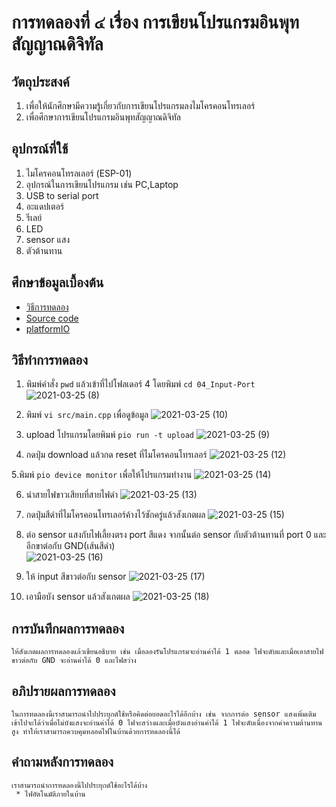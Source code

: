# การทดลองที่ ๔ เรื่อง การเขียนโปรแกรมอินพุทสัญญาณดิจิทัล

## วัตถุประสงค์
1. เพื่อให้นักศึกษามีความรู้เกี่ยวกับการเขียนโปรแกรมลงไมโครคอนโทรเลอร์
2. เพื่อศึกษาการเขียนโปรแกรมอินพุทสัญญาณดิจิทัล

## อุปกรณ์ที่ใช้
1. ไมโครคอนโทรลเลอร์ (ESP-01)
2. อุปกรณ์ในการเขียนโปรแกรม เช่น PC,Laptop
3. USB to serial port
4. อะแดปเตอร์
5. รีเลย์
6. LED
7. sensor แสง
8. ตัวต้านทาน

## ศึกษาข้อมูลเบื้องต้น
* [วิธีการทดลอง](https://www.youtube.com/watch?v=nFqoZT26U5k&ab_channel=TANI-IOT)
* [Source code](https://github.com/choompol-boonmee/lab63b/tree/master/examples)
* [platformIO](https://platformio.org/)

## วิธีทำการทดลอง
1. พิมพ์คำสั่ง `pwd` แล้วเข้าที่ไปโฟลเดอร์ 4 โดยพิมพ์ `cd 04_Input-Port`
![2021-03-25 (8)](https://user-images.githubusercontent.com/78695932/112364082-be7c3d00-8d08-11eb-82a3-b92d73c88d4c.png)

2. พิมพ์ `vi src/main.cpp` เพื่อดูข้อมูล
![2021-03-25 (10)](https://user-images.githubusercontent.com/78695932/112364130-c805a500-8d08-11eb-82c2-c29a2ae310b5.png)

3. upload โปรแกรมโดยพิมพ์ `pio run -t upload`
![2021-03-25 (9)](https://user-images.githubusercontent.com/78695932/112364612-4c582800-8d09-11eb-87d0-aa80a768ffd5.png)

4. กดปุ่ม download แล้วกด reset ที่ไมโครคอนโทรเลอร์
![2021-03-25 (12)](https://user-images.githubusercontent.com/78695932/112364534-35b1d100-8d09-11eb-92fa-20163a00279b.png)

5.พิมพ์ `pio device monitor` เพื่อให้โปรแกรมทำงาน
![2021-03-25 (14)](https://user-images.githubusercontent.com/78695932/112364561-3d717580-8d09-11eb-9056-11f3e9ec6ab7.png)

6. นำสายไฟขาวเสียบที่สายไฟดำ
![2021-03-25 (13)](https://user-images.githubusercontent.com/78695932/112364698-5f6af800-8d09-11eb-9886-fe231b34db2d.png)

7. กดปุ่มสีดำที่ไมโครคอนโทรเลอร์ค้างไว้ซักครู่แล้วสังเกตผล
![2021-03-25 (15)](https://user-images.githubusercontent.com/78695932/112364724-685bc980-8d09-11eb-96c2-3105ce4ab2cc.png)

8. ต่อ sensor แสงกับไฟเลี้ยงตรง port สีแดง จากนั้นต่อ sensor กับตัวต้านทานที่ port 0 และอีกขาต่อกับ GND(เส้นสีดำ)  
![2021-03-25 (16)](https://user-images.githubusercontent.com/78695932/112364745-6db91400-8d09-11eb-9f80-945d3e5090d9.png)

9. ให้ input สีขาวต่อกับ sensor
![2021-03-25 (17)](https://user-images.githubusercontent.com/78695932/112364763-73aef500-8d09-11eb-8d00-7364f0a99c74.png)

10. เอามือบัง sensor แล้วสังเกตผล
![2021-03-25 (18)](https://user-images.githubusercontent.com/78695932/112364774-76a9e580-8d09-11eb-8125-b099ae3ba417.png)


## การบันทึกผลการทดลอง
    ให้สังเกตผลการทดลองแล้วเขียนอธิบาย เช่น เมื่อลองรันโปรแกรมจะอ่านค่าได้ 1 ตลอด ไฟจะดับและเมื่อเอาสายไฟขาวต่อกับ GND จะอ่านค่าได้ 0 และไฟสว่าง 
## อภิปรายผลการทดลอง
    ในการทดลองนี้เราสามารถนำไปประยุกต์ใช้หรือคิดต่อยอดอะไรได้อีกบ้าง เช่น จากการต่อ sensor แสงเพิ่มเติมเข้าไปจะได้ว่าเมื่อไม่บังแสงจะอ่านค่าได้ 0 ไฟจะสว่างและเมื่อบังแสงอ่านค่าได้ 1 ไฟจะดับเนื่องจากค่าความต้านทานสูง ทำให้เราสามารถควบคุมหลอดไฟในบ้านด้วยการทดลองนี้ได้
## คำถามหลังการทดลอง
    เราสามารถนำการทดลองนี้ไปประยุกต์ใช้อะไรได้บ้าง
     * ไฟอัตโนมัติภายในบ้าน
